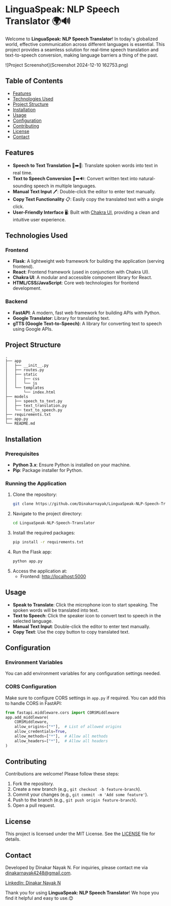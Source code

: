 
# LinguaSpeak: NLP Speech Translator 🌍🔊

Welcome to **LinguaSpeak: NLP Speech Translator**! In today's globalized world, effective communication across different languages is essential. This project provides a seamless solution for real-time speech translation and text-to-speech conversion, making language barriers a thing of the past.

![Project Screenshot](Screenshot 2024-12-10 162753.png) <!-- Replace with the actual path or link to your screenshot -->

## Table of Contents
- [Features](#features)
- [Technologies Used](#technologies-used)
- [Project Structure](#project-structure)
- [Installation](#installation)
- [Usage](#usage)
- [Configuration](#configuration)
- [Contributing](#contributing)
- [License](#license)
- [Contact](#contact)

## Features
- **Speech to Text Translation** 🎤➡️📝: Translate spoken words into text in real time.
- **Text to Speech Conversion** 📝➡️🔊: Convert written text into natural-sounding speech in multiple languages.
- **Manual Text Input** 🖊️: Double-click the editor to enter text manually.
- **Copy Text Functionality** 📋: Easily copy the translated text with a single click.
- **User-Friendly Interface** 🖥️: Built with [Chakra UI](https://chakra-ui.com/), providing a clean and intuitive user experience.

## Technologies Used

### Frontend
- **Flask**: A lightweight web framework for building the application (serving frontend).
- **React**: Frontend framework (used in conjunction with Chakra UI).
- **Chakra UI**: A modular and accessible component library for React.
- **HTML/CSS/JavaScript**: Core web technologies for frontend development.

### Backend
- **FastAPI**: A modern, fast web framework for building APIs with Python.
- **Google Translator**: Library for translating text.
- **gTTS (Google Text-to-Speech)**: A library for converting text to speech using Google APIs.

## Project Structure
```
.
├── app
│   ├── __init__.py
│   ├── routes.py
│   ├── static
│   │   ├── css
│   │   └── js
│   └── templates
│       └── index.html
├── models
│   ├── speech_to_text.py
│   ├── text_translation.py
│   └── text_to_speech.py
├── requirements.txt
├── app.py
└── README.md
```

## Installation

### Prerequisites
- **Python 3.x**: Ensure Python is installed on your machine.
- **Pip**: Package installer for Python.

### Running the Application
1. Clone the repository:
   ```bash
   git clone https://github.com/Dinakarnayak/LinguaSpeak-NLP-Speech-Translator.git
   ```
2. Navigate to the project directory:
   ```bash
   cd LinguaSpeak-NLP-Speech-Translator
   ```
3. Install the required packages:
   ```bash
   pip install -r requirements.txt
   ```
4. Run the Flask app:
   ```bash
   python app.py
   ```
5. Access the application at:
   - Frontend: [http://localhost:5000](http://localhost:5000)

## Usage
- **Speak to Translate**: Click the microphone icon to start speaking. The spoken words will be translated into text.
- **Text to Speech**: Click the speaker icon to convert text to speech in the selected language.
- **Manual Text Input**: Double-click the editor to enter text manually.
- **Copy Text**: Use the copy button to copy translated text.

## Configuration

### Environment Variables
You can add environment variables for any configuration settings needed.

### CORS Configuration
Make sure to configure CORS settings in `app.py` if required. You can add this to handle CORS in FastAPI:
```python
from fastapi.middleware.cors import CORSMiddleware
app.add_middleware(
    CORSMiddleware,
    allow_origins=["*"],  # List of allowed origins
    allow_credentials=True,
    allow_methods=["*"],  # Allow all methods
    allow_headers=["*"],  # Allow all headers
)
```

## Contributing
Contributions are welcome! Please follow these steps:
1. Fork the repository.
2. Create a new branch (e.g., `git checkout -b feature-branch`).
3. Commit your changes (e.g., `git commit -m 'Add some feature'`).
4. Push to the branch (e.g., `git push origin feature-branch`).
5. Open a pull request.

## License
This project is licensed under the MIT License. See the [LICENSE](LICENSE) file for details.

## Contact
Developed by Dinakar Nayak N. For inquiries, please contact me via [dinakarnayak4248@gmail.com](mailto:dinakarnayak4248@gmail.com).

[LinkedIn: Dinakar Nayak N](https://www.linkedin.com/in/dinakar-nayak-n-125762232/)

Thank you for using **LinguaSpeak: NLP Speech Translator**! We hope you find it helpful and easy to use.😊

